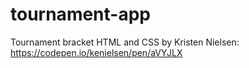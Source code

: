 # tournament-app

Tournament bracket HTML and CSS by Kristen Nielsen: https://codepen.io/kenielsen/pen/aVYJLX
